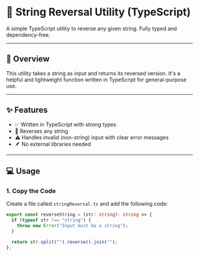 # 🔁 String Reversal Utility (TypeScript)

A simple TypeScript utility to reverse any given string. Fully typed and dependency-free.

---

## 📌 Overview

This utility takes a string as input and returns its reversed version. It's a helpful and lightweight function written in TypeScript for general-purpose use.

---

## ✨ Features

- ✅ Written in TypeScript with strong types
- 🔁 Reverses any string
- ⚠️ Handles invalid (non-string) input with clear error messages
- 🪶 No external libraries needed

---

## 💻 Usage

### 1. Copy the Code

Create a file called `stringReversal.ts` and add the following code:

```ts
export const reverseString = (str: string): string => {
  if (typeof str !== "string") {
    throw new Error("Input must be a string");
  }

  return str.split("").reverse().join("");
};
```
